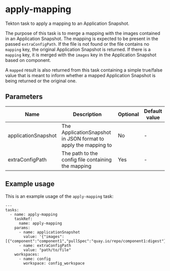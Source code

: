 # apply-mapping

Tekton task to apply a mapping to an Application Snapshot.

The purpose of this task is to merge a mapping with the images contained in an Application Snapshot.
The mapping is expected to be present in the passed `extraConfigPath`. If the file is not found or
the file contains no `mapping` key, the original Application Snapshot is returned. If there is a
`mapping` key, it is merged with the `images` key in the Application Snapshot based on component.

A `mapped` result is also returned from this task containing a simple true/false value that is
meant to inform whether a mapped Application Snapshot is being returned or the original one.

## Parameters

| Name | Description | Optional | Default value |
|------|-------------|----------|---------------|
| applicationSnapshot | The ApplicationSnapshot in JSON format to apply the mapping to | No | - |
| extraConfigPath | The path to the config file containing the mapping | Yes | - |

## Example usage

This is an example usage of the `apply-mapping` task:

```
---
tasks:
  - name: apply-mapping
    taskRef:
      name: apply-mapping
    params:
      - name: applicationSnapshot
        value: '{"images":[{"component":"component1","pullSpec":"quay.io/repo/component1:digest"}}]}'
      - name: extraConfigPath
        value: "path/to/file"
    workspaces:
      - name: config
        workspace: config_workspace
```
